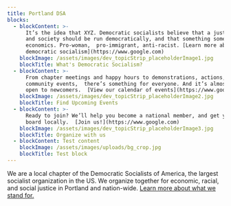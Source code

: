 ```yaml
---
title: Portland DSA
blocks:
  - blockContent: >-
      It’s the idea that XYZ. Democratic socialists believe that a just economy
      and society should be run democratically, and that something something
      economics. Pro-woman,  pro-immigrant, anti-racist. [Learn more about
      democratic socialism](https://www.google.com)
    blockImage: /assets/images/dev_topicStrip_placeholderImage1.jpg
    blockTitle: What's Democratic Socialism?
  - blockContent: >-
      From chapter meetings and happy hours to demonstrations, actions, and
      community events,  there’s something for everyone. And it’s almost all
      open to newcomers.  [View our calendar of events](https://www.google.com)
    blockImage: /assets/images/dev_topicStrip_placeholderImage2.jpg
    blockTitle: Find Upcoming Events
  - blockContent: >-
      Ready to join? We’ll help you become a national member, and get you on
      board locally.  [Join us!](https://www.google.com)
    blockImage: /assets/images/dev_topicStrip_placeholderImage3.jpg
    blockTitle: Organize with us
  - blockContent: Test content
    blockImage: /assets/images/uploads/bg_crop.jpg
    blockTitle: Test block
---
```

We are a local chapter of the Democratic Socialists of America, the largest socialist 
organization in the US. We organize together for economic, racial, and social justice 
in Portland and nation-wide. [Learn more about what we stand for.](http://www.google.com)

